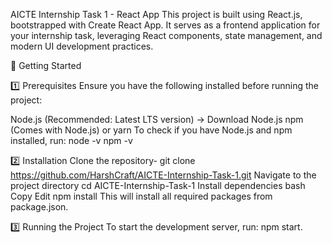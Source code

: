 AICTE Internship Task 1 - React App
This project is built using React.js, bootstrapped with Create React App. It serves as a frontend application for your internship task, leveraging React components, state management, and modern UI development practices.

🚀 Getting Started

1️⃣ Prerequisites
Ensure you have the following installed before running the project:

Node.js (Recommended: Latest LTS version) → Download Node.js
npm (Comes with Node.js) or yarn
To check if you have Node.js and npm installed, run:
node -v
npm -v

2️⃣ Installation
Clone the repository-
git clone https://github.com/HarshCraft/AICTE-Internship-Task-1.git
Navigate to the project directory
cd AICTE-Internship-Task-1
Install dependencies
bash
Copy
Edit
npm install
This will install all required packages from package.json.

3️⃣ Running the Project
To start the development server, run:
npm start.

